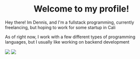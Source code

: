 <h1 align="center">Welcome to my profile!</h1>
 <p>Hey there! Im Dennis, and I'm a fullstack programming, currently freelancing, but hoping to work for some startup in Cali</p>
 <p>As of right now, I work with a few different types of programming languages, but I usually like working on backend development</p>
 
<img align="center" src="https://github-readme-stats.vercel.app/api?username=ByteLock&theme=react">
<img align="center" src="https://github-readme-streak-stats.herokuapp.com/?user=ByteLock&theme=react">
 
